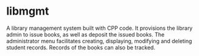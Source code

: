 # libmgmt
A library management system built with CPP code. It provisions the library admin to issue books, as well as deposit the issued books. The administrator menu facilitates creating, displaying, modifying and deleting student records. Records of the books can also be tracked.
